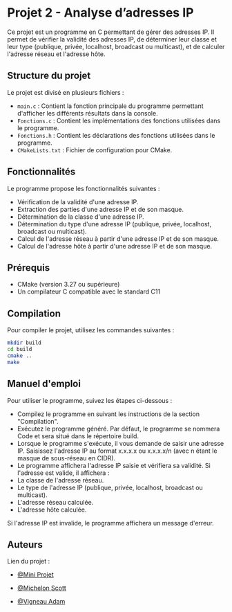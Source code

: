 # Projet 2 - Analyse d’adresses IP

Ce projet est un programme en C permettant de gérer des adresses IP. Il permet de vérifier la validité des adresses IP,
de déterminer leur classe et leur type (publique, privée, localhost, broadcast ou multicast), et de calculer l'adresse
réseau et l'adresse hôte.

## Structure du projet

Le projet est divisé en plusieurs fichiers :

- `main.c` : Contient la fonction principale du programme permettant d'afficher les différents résultats dans la
  console.
- `Fonctions.c` : Contient les implémentations des fonctions utilisées dans le programme.
- `Fonctions.h` : Contient les déclarations des fonctions utilisées dans le programme.
- `CMakeLists.txt` : Fichier de configuration pour CMake.

## Fonctionnalités

Le programme propose les fonctionnalités suivantes :

- Vérification de la validité d'une adresse IP.
- Extraction des parties d'une adresse IP et de son masque.
- Détermination de la classe d'une adresse IP.
- Détermination du type d'une adresse IP (publique, privée, localhost, broadcast ou multicast).
- Calcul de l'adresse réseau à partir d'une adresse IP et de son masque.
- Calcul de l'adresse hôte à partir d'une adresse IP et de son masque.

## Prérequis

- CMake (version 3.27 ou supérieure)
- Un compilateur C compatible avec le standard C11

## Compilation

Pour compiler le projet, utilisez les commandes suivantes :

```sh
mkdir build
cd build
cmake ..
make
```


## Manuel d'emploi
Pour utiliser le programme, suivez les étapes ci-dessous :
  - Compilez le programme en suivant les instructions de la section "Compilation".
  - Exécutez le programme généré. Par défaut, le programme se nommera Code et sera situé dans le répertoire build.
  - Lorsque le programme s'exécute, il vous demande de saisir une adresse IP. Saisissez l'adresse IP au format x.x.x.x ou x.x.x.x/n (avec n étant le masque de sous-réseau en CIDR).
  - Le programme affichera l'adresse IP saisie et vérifiera sa validité. Si l'adresse est valide, il affichera :
  - La classe de l'adresse réseau.
  - Le type de l'adresse IP (publique, privée, localhost, broadcast ou multicast).
  - L'adresse réseau calculée.
  - L'adresse hôte calculée.

Si l'adresse IP est invalide, le programme affichera un message d'erreur.
 

## Auteurs

Lien du projet : 
- [@Mini Projet](https://github.com/MyttocS82/Projet-C-Analyse-d-adresses-IP)

- [@Michelon Scott](https://github.com/MyttocS82)
- [@Vigneau Adam](https://gitlab.info.iut-tlse3.fr/vgd4689a)
